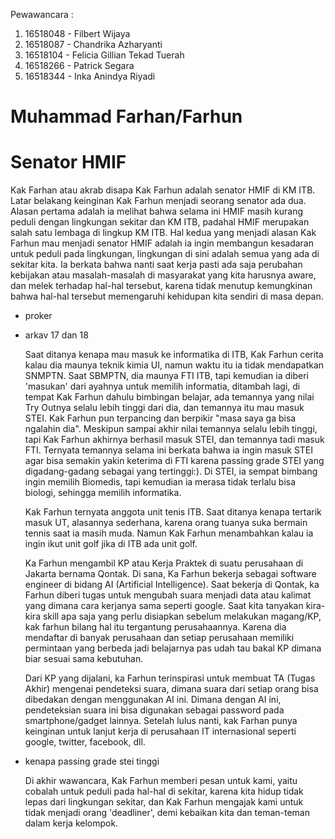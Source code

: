Pewawancara :
1. 16518048 - Filbert Wijaya
2. 16518087 - Chandrika Azharyanti
3. 16518104 - Felicia Gillian Tekad Tuerah
4. 16518266 - Patrick Segara
5. 16518344 - Inka Anindya Riyadi
# Muhammad Farhan/Farhun
# Senator HMIF

  Kak Farhan atau akrab disapa Kak Farhun adalah senator HMIF di KM ITB. Latar belakang keinginan Kak Farhun menjadi seorang senator ada dua. Alasan pertama adalah ia melihat bahwa selama ini HMIF masih kurang peduli dengan lingkungan sekitar dan KM ITB, padahal HMIF merupakan salah satu lembaga di lingkup KM ITB. Hal kedua yang menjadi alasan Kak Farhun mau menjadi senator HMIF adalah ia ingin membangun kesadaran untuk peduli pada lingkungan, lingkungan di sini adalah semua yang ada di sekitar kita. Ia berkata bahwa nanti saat kerja pasti ada saja perubahan kebijakan atau masalah-masalah di masyarakat yang kita harusnya aware, dan melek terhadap hal-hal tersebut, karena tidak menutup kemungkinan bahwa hal-hal tersebut memengaruhi kehidupan kita sendiri di masa depan.
  

- proker
- arkav 17 dan 18

  Saat ditanya kenapa mau masuk ke informatika di ITB, Kak Farhun cerita kalau dia maunya teknik kimia UI, namun waktu itu ia tidak mendapatkan SNMPTN. Saat SBMPTN, dia maunya FTI ITB, tapi kemudian ia diberi 'masukan' dari ayahnya untuk memilih informatia, ditambah lagi, di tempat Kak Farhun dahulu bimbingan belajar, ada temannya yang nilai Try Outnya selalu lebih tinggi dari dia, dan temannya itu mau masuk STEI. Kak Farhun pun terpancing dan berpikir "masa saya ga bisa ngalahin dia". Meskipun sampai akhir nilai temannya selalu lebih tinggi, tapi Kak Farhun akhirnya berhasil masuk STEI, dan temannya tadi masuk FTI. Ternyata temannya selama ini berkata bahwa ia ingin masuk STEI agar bisa semakin yakin keterima di FTI karena passing grade STEI yang digadang-gadang sebagai yang tertinggi:). Di STEI, ia sempat bimbang ingin memilih Biomedis, tapi kemudian ia merasa tidak terlalu bisa biologi, sehingga memilih informatika.

  Kak Farhun ternyata anggota unit tenis ITB. Saat ditanya kenapa tertarik masuk UT, alasannya sederhana, karena orang tuanya suka bermain tennis saat ia masih muda. Namun Kak Farhun menambahkan kalau ia ingin ikut unit golf jika di ITB ada unit golf.

  Ka Farhun mengambil KP atau Kerja Praktek di suatu perusahaan di Jakarta bernama Qontak. Di sana, Ka Farhun bekerja sebagai software engineer di bidang AI (Artificial Intelligence). Saat bekerja di Qontak, ka Farhun diberi tugas untuk mengubah suara menjadi data atau kalimat yang dimana cara kerjanya sama seperti google. Saat kita tanyakan kira-kira skill apa saja yang perlu disiapkan sebelum melakukan magang/KP, kak farhun bilang hal itu tergantung perusahaannya. Karena dia mendaftar di banyak perusahaan dan setiap perusahaan memiliki permintaan yang berbeda jadi belajarnya pas udah tau bakal KP dimana biar sesuai sama kebutuhan.
  
  Dari KP yang dijalani, ka Farhun terinspirasi untuk membuat TA (Tugas Akhir) mengenai pendeteksi suara, dimana suara dari setiap orang bisa dibedakan dengan menggunakan AI ini. Dimana dengan AI ini, pendeteksian suara ini bisa digunakan sebagai password pada smartphone/gadget lainnya. Setelah lulus nanti, kak Farhan punya keinginan untuk lanjut kerja di perusahaan IT internasional seperti google, twitter, facebook, dll.
  
- kenapa passing grade stei tinggi

  Di akhir wawancara, Kak Farhun memberi pesan untuk kami, yaitu cobalah untuk peduli pada hal-hal di sekitar, karena kita hidup tidak lepas dari lingkungan sekitar, dan Kak Farhun mengajak kami untuk tidak menjadi orang 'deadliner', demi kebaikan kita dan teman-teman dalam kerja kelompok.
